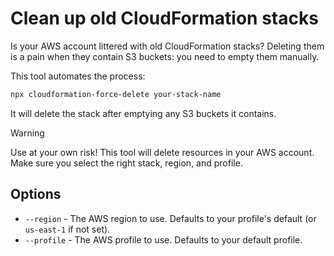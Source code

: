 # Clean up old CloudFormation stacks

Is your AWS account littered with old CloudFormation stacks? Deleting them is a pain when they contain S3 buckets: you need to empty them manually.

This tool automates the process:

```sh
npx cloudformation-force-delete your-stack-name
```

It will delete the stack after emptying any S3 buckets it contains.

> [!WARNING]
> Use at your own risk! This tool will delete resources in your AWS account. Make sure you select the right stack, region, and profile.

## Options

- `--region` - The AWS region to use. Defaults to your profile's default (or `us-east-1` if not set).
- `--profile` - The AWS profile to use. Defaults to your default profile.
